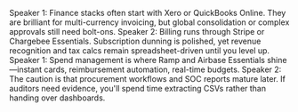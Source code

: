 Speaker 1: Finance stacks often start with Xero or QuickBooks Online. They are brilliant for multi-currency invoicing, but global
consolidation or complex approvals still need bolt-ons.
Speaker 2: Billing runs through Stripe or Chargebee Essentials. Subscription dunning is polished, yet revenue recognition and tax
calcs remain spreadsheet-driven until you level up.
Speaker 1: Spend management is where Ramp and Airbase Essentials shine—instant cards, reimbursement automation, real-time budgets.
Speaker 2: The caution is that procurement workflows and SOC reports mature later. If auditors need evidence, you'll spend time
extracting CSVs rather than handing over dashboards.
